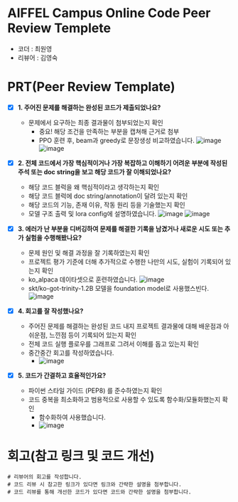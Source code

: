 # AIFFEL Campus Online Code Peer Review Templete
- 코더 : 최원영
- 리뷰어 : 김영숙


# PRT(Peer Review Template)
- [X]  **1. 주어진 문제를 해결하는 완성된 코드가 제출되었나요?**
    - 문제에서 요구하는 최종 결과물이 첨부되었는지 확인
        - 중요! 해당 조건을 만족하는 부분을 캡쳐해 근거로 첨부
        - PPO 훈련 후, beam과 greedy로 문장생성 비교하였습니다.
          ![image](https://github.com/user-attachments/assets/ea3a2fab-aa13-46c7-8d1d-29dbda63c090)
          ![image](https://github.com/user-attachments/assets/74c88ea9-cc91-4224-a2f8-73b12d048dd0)

    
- [X]  **2. 전체 코드에서 가장 핵심적이거나 가장 복잡하고 이해하기 어려운 부분에 작성된 
주석 또는 doc string을 보고 해당 코드가 잘 이해되었나요?**
    - 해당 코드 블럭을 왜 핵심적이라고 생각하는지 확인
    - 해당 코드 블럭에 doc string/annotation이 달려 있는지 확인
    - 해당 코드의 기능, 존재 이유, 작동 원리 등을 기술했는지 확인
    - 모델 구조 출력 및 lora config에 설명하였습니다. 
         ![image](https://github.com/user-attachments/assets/6443f6c2-29b1-4ef2-ade8-7886d37f1f2f)
         ![image](https://github.com/user-attachments/assets/28df5b1a-a626-4cc5-9516-d4d1039865dd)


        
- [X]  **3. 에러가 난 부분을 디버깅하여 문제를 해결한 기록을 남겼거나
새로운 시도 또는 추가 실험을 수행해봤나요?**
    - 문제 원인 및 해결 과정을 잘 기록하였는지 확인
    - 프로젝트 평가 기준에 더해 추가적으로 수행한 나만의 시도, 
    실험이 기록되어 있는지 확인
    - ko_alpaca 데이타셋으로 훈련하였습니다. 
         ![image](https://github.com/user-attachments/assets/ba2633cb-0289-4ff0-b0c1-c9f654ef929d)
    - skt/ko-got-trinity-1.2B 모델을 foundation model로 사용했스빈다.
          ![image](https://github.com/user-attachments/assets/c7fcebef-6683-44e3-bc85-f5c88766e711)

        
- [X]  **4. 회고를 잘 작성했나요?**
    - 주어진 문제를 해결하는 완성된 코드 내지 프로젝트 결과물에 대해
    배운점과 아쉬운점, 느낀점 등이 기록되어 있는지 확인
    - 전체 코드 실행 플로우를 그래프로 그려서 이해를 돕고 있는지 확인
    - 중간중간 회고를 작성하였습니다. 
        - ![image](https://github.com/user-attachments/assets/b9603098-5b78-4449-9c94-ade5475b11c7)

        
- [X]  **5. 코드가 간결하고 효율적인가요?**
    - 파이썬 스타일 가이드 (PEP8) 를 준수하였는지 확인
    - 코드 중복을 최소화하고 범용적으로 사용할 수 있도록 함수화/모듈화했는지 확인
        - 함수화하여 사용했습니다. 
        - ![image](https://github.com/user-attachments/assets/e6f93220-f5d9-4ad0-90a0-1099c8033f51)



# 회고(참고 링크 및 코드 개선)
```
# 리뷰어의 회고를 작성합니다.
# 코드 리뷰 시 참고한 링크가 있다면 링크와 간략한 설명을 첨부합니다.
# 코드 리뷰를 통해 개선한 코드가 있다면 코드와 간략한 설명을 첨부합니다.
```
